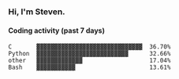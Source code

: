 ### Hi, I'm Steven.

#### Coding activity (past 7 days)
```
C       ▓▓▓▓▓▓▓▓▓▓▓▓▓▓▓▓▓▓▓▓▓▓▓▓▓▓▓▓▓▓  36.70%
Python  ▓▓▓▓▓▓▓▓▓▓▓▓▓▓▓▓▓▓▓▓▓▓▓▓▓▓      32.66%
other   ▓▓▓▓▓▓▓▓▓▓▓▓▓                   17.04%
Bash    ▓▓▓▓▓▓▓▓▓▓▓                     13.61%
```
